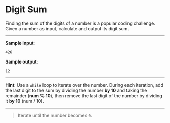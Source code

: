 # Digit Sum

Finding the sum of the digits of a number is a popular coding challenge.
Given a number as input, calculate and output its digit sum.

---

**Sample input**: 
```
426
```

**Sample output**: 
```
12
```

---

**Hint**: Use a `while` loop to iterate over the number. During each iteration, add the last digit to the sum by dividing the number **by 10** and taking the remainder (**num % 10**), then remove the last digit of the number by dividing it **by 10** (num / 10).

---

>Iterate until the number becomes `0`.